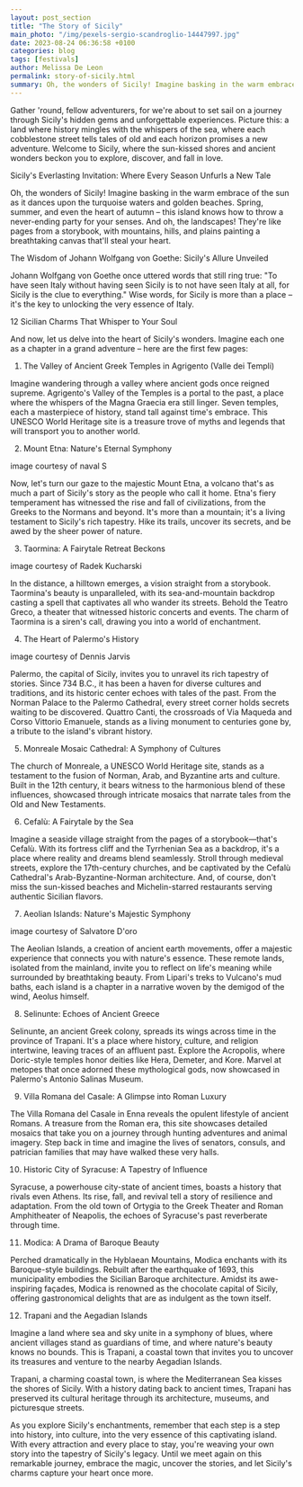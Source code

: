 ```yaml
---
layout: post_section
title: "The Story of Sicily"
main_photo: "/img/pexels-sergio-scandroglio-14447997.jpg"
date: 2023-08-24 06:36:58 +0100
categories: blog
tags: [festivals]
author: Melissa De Leon
permalink: story-of-sicily.html
summary: Oh, the wonders of Sicily! Imagine basking in the warm embrace of the sun as it dances upon the turquoise waters and golden beaches. Spring, summer, and even the heart of autumn – this island knows how to throw a never-ending party for your senses.!
---
```


Gather 'round, fellow adventurers, for we're about to set sail on a journey through Sicily's hidden gems and unforgettable experiences. Picture this: a land where history mingles with the whispers of the sea, where each cobblestone street tells tales of old and each horizon promises a new adventure. Welcome to Sicily, where the sun-kissed shores and ancient wonders beckon you to explore, discover, and fall in love.

Sicily's Everlasting Invitation: Where Every Season Unfurls a New Tale

Oh, the wonders of Sicily! Imagine basking in the warm embrace of the sun as it dances upon the turquoise waters and golden beaches. Spring, summer, and even the heart of autumn – this island knows how to throw a never-ending party for your senses. And oh, the landscapes! They're like pages from a storybook, with mountains, hills, and plains painting a breathtaking canvas that'll steal your heart.

The Wisdom of Johann Wolfgang von Goethe: Sicily's Allure Unveiled

Johann Wolfgang von Goethe once uttered words that still ring true: "To have seen Italy without having seen Sicily is to not have seen Italy at all, for Sicily is the clue to everything." Wise words, for Sicily is more than a place – it's the key to unlocking the very essence of Italy.

12 Sicilian Charms That Whisper to Your Soul

And now, let us delve into the heart of Sicily's wonders. Imagine each one as a chapter in a grand adventure – here are the first few pages:

1. The Valley of Ancient Greek Temples in Agrigento (Valle dei Templi)





Imagine wandering through a valley where ancient gods once reigned supreme. Agrigento's Valley of the Temples is a portal to the past, a place where the whispers of the Magna Graecia era still linger. Seven temples, each a masterpiece of history, stand tall against time's embrace. This UNESCO World Heritage site is a treasure trove of myths and legends that will transport you to another world.

2. Mount Etna: Nature's Eternal Symphony



image courtesy of naval S


Now, let's turn our gaze to the majestic Mount Etna, a volcano that's as much a part of Sicily's story as the people who call it home. Etna's fiery temperament has witnessed the rise and fall of civilizations, from the Greeks to the Normans and beyond. It's more than a mountain; it's a living testament to Sicily's rich tapestry. Hike its trails, uncover its secrets, and be awed by the sheer power of nature.

3. Taormina: A Fairytale Retreat Beckons



image courtesy of Radek Kucharski


In the distance, a hilltown emerges, a vision straight from a storybook. Taormina's beauty is unparalleled, with its sea-and-mountain backdrop casting a spell that captivates all who wander its streets. Behold the Teatro Greco, a theater that witnessed historic concerts and events. The charm of Taormina is a siren's call, drawing you into a world of enchantment.


4. The Heart of Palermo's History



image courtesy of Dennis Jarvis


Palermo, the capital of Sicily, invites you to unravel its rich tapestry of stories. Since 734 B.C., it has been a haven for diverse cultures and traditions, and its historic center echoes with tales of the past. From the Norman Palace to the Palermo Cathedral, every street corner holds secrets waiting to be discovered. Quattro Canti, the crossroads of Via Maqueda and Corso Vittorio Emanuele, stands as a living monument to centuries gone by, a tribute to the island's vibrant history.

5. Monreale Mosaic Cathedral: A Symphony of Cultures





The church of Monreale, a UNESCO World Heritage site, stands as a testament to the fusion of Norman, Arab, and Byzantine arts and culture. Built in the 12th century, it bears witness to the harmonious blend of these influences, showcased through intricate mosaics that narrate tales from the Old and New Testaments.

6. Cefalù: A Fairytale by the Sea





Imagine a seaside village straight from the pages of a storybook—that's Cefalù. With its fortress cliff and the Tyrrhenian Sea as a backdrop, it's a place where reality and dreams blend seamlessly. Stroll through medieval streets, explore the 17th-century churches, and be captivated by the Cefalù Cathedral's Arab-Byzantine-Norman architecture. And, of course, don't miss the sun-kissed beaches and Michelin-starred restaurants serving authentic Sicilian flavors.

7. Aeolian Islands: Nature's Majestic Symphony



image courtesy of Salvatore D'oro


The Aeolian Islands, a creation of ancient earth movements, offer a majestic experience that connects you with nature's essence. These remote lands, isolated from the mainland, invite you to reflect on life's meaning while surrounded by breathtaking beauty. From Lipari's treks to Vulcano's mud baths, each island is a chapter in a narrative woven by the demigod of the wind, Aeolus himself.

8. Selinunte: Echoes of Ancient Greece

Selinunte, an ancient Greek colony, spreads its wings across time in the province of Trapani. It's a place where history, culture, and religion intertwine, leaving traces of an affluent past. Explore the Acropolis, where Doric-style temples honor deities like Hera, Demeter, and Kore. Marvel at metopes that once adorned these mythological gods, now showcased in Palermo's Antonio Salinas Museum.

9. Villa Romana del Casale: A Glimpse into Roman Luxury

The Villa Romana del Casale in Enna reveals the opulent lifestyle of ancient Romans. A treasure from the Roman era, this site showcases detailed mosaics that take you on a journey through hunting adventures and animal imagery. Step back in time and imagine the lives of senators, consuls, and patrician families that may have walked these very halls.

10. Historic City of Syracuse: A Tapestry of Influence

Syracuse, a powerhouse city-state of ancient times, boasts a history that rivals even Athens. Its rise, fall, and revival tell a story of resilience and adaptation. From the old town of Ortygia to the Greek Theater and Roman Amphitheater of Neapolis, the echoes of Syracuse's past reverberate through time.

11. Modica: A Drama of Baroque Beauty

Perched dramatically in the Hyblaean Mountains, Modica enchants with its Baroque-style buildings. Rebuilt after the earthquake of 1693, this municipality embodies the Sicilian Baroque architecture. Amidst its awe-inspiring façades, Modica is renowned as the chocolate capital of Sicily, offering gastronomical delights that are as indulgent as the town itself.

12. Trapani and the Aegadian Islands

Imagine a land where sea and sky unite in a symphony of blues, where ancient villages stand as guardians of time, and where nature's beauty knows no bounds. This is Trapani, a coastal town that invites you to uncover its treasures and venture to the nearby Aegadian Islands.

Trapani, a charming coastal town, is where the Mediterranean Sea kisses the shores of Sicily. With a history dating back to ancient times, Trapani has preserved its cultural heritage through its architecture, museums, and picturesque streets.

As you explore Sicily's enchantments, remember that each step is a step into history, into culture, into the very essence of this captivating island. With every attraction and every place to stay, you're weaving your own story into the tapestry of Sicily's legacy. Until we meet again on this remarkable journey, embrace the magic, uncover the stories, and let Sicily's charms capture your heart once more.